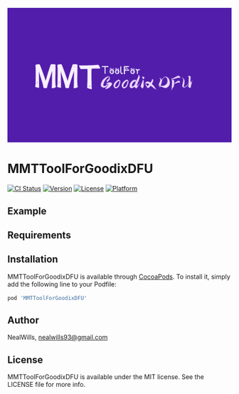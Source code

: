 ![Header Image](Resources/MMTToolForGoodixDFU.png)

# MMTToolForGoodixDFU

[![CI Status](https://img.shields.io/travis/NealWills/MMTToolForGoodixDFU.svg?style=flat)](https://travis-ci.org/NealWills/MMTToolForGoodixDFU)
[![Version](https://img.shields.io/cocoapods/v/MMTToolForGoodixDFU.svg?style=flat)](https://cocoapods.org/pods/MMTToolForGoodixDFU)
[![License](https://img.shields.io/cocoapods/l/MMTToolForGoodixDFU.svg?style=flat)](https://cocoapods.org/pods/MMTToolForGoodixDFU)
[![Platform](https://img.shields.io/cocoapods/p/MMTToolForGoodixDFU.svg?style=flat)](https://cocoapods.org/pods/MMTToolForGoodixDFU)

## Example

## Requirements

## Installation

MMTToolForGoodixDFU is available through [CocoaPods](https://cocoapods.org). To install
it, simply add the following line to your Podfile:

```ruby
pod 'MMTToolForGoodixDFU'
```

## Author

NealWills, nealwills93@gmail.com

## License

MMTToolForGoodixDFU is available under the MIT license. See the LICENSE file for more info.
